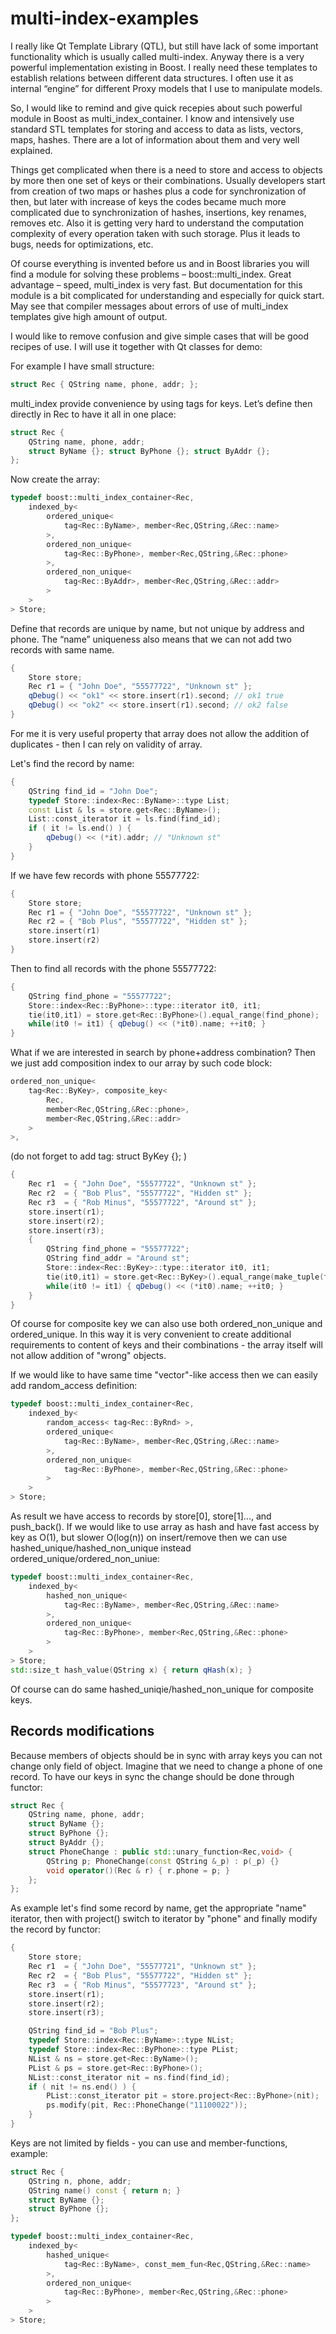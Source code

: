 # multi-index-examples

I really like Qt Template Library (QTL), but still have lack of some important functionality which is usually called multi-index. Anyway there is a very powerful implementation existing in Boost. I really need these templates to establish relations between different data structures. I often use it as internal “engine” for different Proxy models that I use to manipulate models.

So, I would like to remind and give quick recepies about such powerful module in Boost as multi_index_container. I know and intensively use standard STL templates for storing and access to data as lists, vectors, maps, hashes. There are a lot of information about them and very well explained.

Things get complicated when there is a need to store and access to objects by more then one set of keys or their combinations. Usually developers start from creation of two maps or hashes plus a code for synchronization of then, but later with increase of keys the codes became much more complicated due to synchronization of hashes, insertions, key renames, removes etc. Also it is getting very hard to understand the computation complexity of every operation taken with such storage. Plus it leads to bugs, needs for optimizations, etc.

Of course everything is invented before us and in Boost libraries you will find a module for solving these problems – boost::multi_index. Great advantage – speed, multi_index is very fast. But documentation for this module is a bit complicated for understanding and especially for quick start. May see that compiler messages about errors of use of multi_index templates give high amount of output.

I would like to remove confusion and give simple cases that will be good recipes of use. I will use it together with Qt classes for demo:

For example I have small structure:
``` cpp
struct Rec { QString name, phone, addr; };
```

multi_index provide convenience by using tags for keys. Let’s define then directly in Rec to have it all in one place:
``` cpp
struct Rec {
	QString name, phone, addr;
	struct ByName {}; struct ByPhone {}; struct ByAddr {};
};
```

Now create the array:
``` cpp
typedef boost::multi_index_container<Rec,
	indexed_by<
		ordered_unique<
			tag<Rec::ByName>, member<Rec,QString,&Rec::name>
		>,
		ordered_non_unique<
			tag<Rec::ByPhone>, member<Rec,QString,&Rec::phone>
		>,
		ordered_non_unique<
			tag<Rec::ByAddr>, member<Rec,QString,&Rec::addr>
		>
	>
> Store;
```

Define that records are unique by name, but not unique by address and phone. The “name” uniqueness also means that we can not add two records with same name.

``` cpp
{
	Store store;
	Rec r1 = { "John Doe", "55577722", "Unknown st" };
	qDebug() << "ok1" << store.insert(r1).second; // ok1 true
	qDebug() << "ok2" << store.insert(r1).second; // ok2 false
}
```

For me it is very useful property that array does not allow the addition of duplicates - then I can rely on validity of array.

Let's find the record by name:
``` cpp
{
	QString find_id = "John Doe";
	typedef Store::index<Rec::ByName>::type List;
	const List & ls = store.get<Rec::ByName>();
	List::const_iterator it = ls.find(find_id);
	if ( it != ls.end() ) {
		qDebug() << (*it).addr; // "Unknown st"
	}
}
```

If we have few records with phone 55577722:
``` cpp
{
	Store store;
	Rec r1 = { "John Doe", "55577722", "Unknown st" };
	Rec r2 = { "Bob Plus", "55577722", "Hidden st" };
	store.insert(r1)
	store.insert(r2)
}
```

Then to find all records with the phone 55577722:
``` cpp
{
	QString find_phone = "55577722";
	Store::index<Rec::ByPhone>::type::iterator it0, it1;
	tie(it0,it1) = store.get<Rec::ByPhone>().equal_range(find_phone);
	while(it0 != it1) { qDebug() << (*it0).name; ++it0; }
}
```

What if we are interested in search by phone+address combination?
Then we just add composition index to our array by such code block:
``` cpp
ordered_non_unique<
	tag<Rec::ByKey>, composite_key<
		Rec,
		member<Rec,QString,&Rec::phone>,
		member<Rec,QString,&Rec::addr>
	>
>,
```

(do not forget to add tag: struct ByKey {}; )
``` cpp
{
	Rec r1  = { "John Doe", "55577722", "Unknown st" };
	Rec r2  = { "Bob Plus", "55577722", "Hidden st" };
	Rec r3  = { "Rob Minus", "55577722", "Around st" };
	store.insert(r1);
	store.insert(r2);
	store.insert(r3);
	{
		QString find_phone = "55577722";
		QString find_addr = "Around st";
		Store::index<Rec::ByKey>::type::iterator it0, it1;
		tie(it0,it1) = store.get<Rec::ByKey>().equal_range(make_tuple(find_phone, find_addr));
		while(it0 != it1) { qDebug() << (*it0).name; ++it0; }
	}
}
```

Of course for composite key we can also use both ordered_non_unique and ordered_unique.
In this way it is very convenient to create additional requirements to content of keys and their combinations - the array itself will not allow addition of "wrong" objects.

If we would like to have same time "vector"-like access then we can easily add random_access definition:
``` cpp
typedef boost::multi_index_container<Rec,
	indexed_by<
		random_access< tag<Rec::ByRnd> >,		
		ordered_unique<
			tag<Rec::ByName>, member<Rec,QString,&Rec::name>
		>,
		ordered_non_unique<
			tag<Rec::ByPhone>, member<Rec,QString,&Rec::phone>
		>
	>
> Store;
```

As result we have access to records by store[0], store[1]..., and push_back().
If we would like to use array as hash and have fast access by key as О(1), but slower O(log(n)) on insert/remove then we can use hashed_unique/hashed_non_unique instead ordered_unique/ordered_non_uniue:
``` cpp
typedef boost::multi_index_container<Rec,
	indexed_by<
		hashed_non_unique<
			tag<Rec::ByName>, member<Rec,QString,&Rec::name>
		>,
		ordered_non_unique<
			tag<Rec::ByPhone>, member<Rec,QString,&Rec::phone>
		>
	>
> Store;
std::size_t hash_value(QString x) { return qHash(x); }
```

Of course can do same hashed_uniqie/hashed_non_unique for composite keys.

## Records modifications

Because members of objects should be in sync with array keys you can not change only field of object. Imagine that we need to change a phone of one record. To have our keys in sync the change should be done through functor:
``` cpp
struct Rec {
	QString name, phone, addr;
	struct ByName {};
	struct ByPhone {};
	struct ByAddr {};
	struct PhoneChange : public std::unary_function<Rec,void> {
		QString p; PhoneChange(const QString &_p) : p(_p) {}
		void operator()(Rec & r) { r.phone = p; }
	};
}; 
```

As example let's find some record by name, get the appropriate "name" iterator, then with project() switch to iterator by "phone" and finally modify the record by functor:
``` cpp
{
	Store store;
	Rec r1  = { "John Doe", "55577721", "Unknown st" };
	Rec r2  = { "Bob Plus", "55577722", "Hidden st" };
	Rec r3  = { "Rob Minus", "55577723", "Around st" };
	store.insert(r1);
	store.insert(r2);
	store.insert(r3);

	QString find_id = "Bob Plus";
	typedef Store::index<Rec::ByName>::type NList;
	typedef Store::index<Rec::ByPhone>::type PList;
	NList & ns = store.get<Rec::ByName>();
	PList & ps = store.get<Rec::ByPhone>();
	NList::const_iterator nit = ns.find(find_id);
	if ( nit != ns.end() ) {
		PList::const_iterator pit = store.project<Rec::ByPhone>(nit);
		ps.modify(pit, Rec::PhoneChange("11100022"));
	}
}
```

Keys are not limited by fields - you can use and member-functions, example:
``` cpp
struct Rec {
	QString n, phone, addr;
	QString name() const { return n; }
	struct ByName {};
	struct ByPhone {};
};

typedef boost::multi_index_container<Rec,
	indexed_by<
		hashed_unique<
			tag<Rec::ByName>, const_mem_fun<Rec,QString,&Rec::name>
		>,
		ordered_non_unique<
			tag<Rec::ByPhone>, member<Rec,QString,&Rec::phone>
		>
	>
> Store;
```
